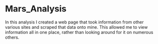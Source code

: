 # Mars_Analysis
In this analysis I created a web page that took information from other various sites and scraped that data onto mine. This allowed me to view information all in one place, rather than looking around for it on numerous others. 
